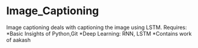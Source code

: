# Image_Captioning
Image captioning deals with captioning the image using LSTM.
Requires: 
*Basic Insights of Python,Git
*Deep Learning: RNN, LSTM
*Contains work of aakash

